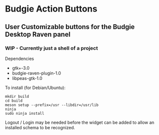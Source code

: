 # Budgie Action Buttons

## User Customizable buttons for the Budgie Desktop Raven panel

### WIP - Currently just a shell of a project

Dependencies

* gtk+-3.0
* budgie-raven-plugin-1.0
* libpeas-gtk-1.0

To install (for Debian/Ubuntu):

    mkdir build
    cd build
    meson setup --prefix=/usr --libdir=/usr/lib
    ninja
    sudo ninja install

Logout / Login may be needed before the widget can be added to allow an installed schema to be recognized.

